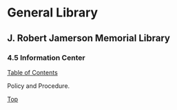 [0]: /README.md
[4.5]: information-center.md

# General Library
## J. Robert Jamerson Memorial Library
### 4.5 Information Center
[Table of Contents][0]

Policy and Procedure.

[Top][4.5]